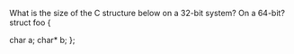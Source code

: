 

What is the size of the C structure below on a 32-bit system? On a 64-bit?
struct foo {

char a;
char* b;
};

